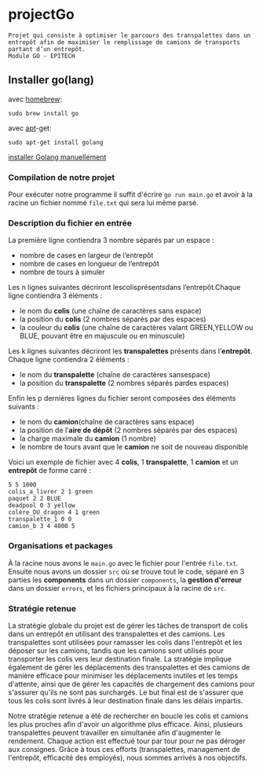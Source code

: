 # projectGo
    Projet qui consiste à optimiser le parcours des transpalettes dans un entrepôt afin de maximiser le remplissage de camions de transports partant d’un entrepôt.
    Module GO - EPITECH
## Installer go(lang)

avec [homebrew](http://mxcl.github.io/homebrew/):

```Shell
sudo brew install go
```

avec [apt](http://packages.qa.debian.org/a/apt.html)-get:

```Shell
sudo apt-get install golang
```

[installer Golang manuellement](https://golang.org/doc/install)

### Compilation de notre projet

Pour exécuter notre programme il suffit d'écrire ```go run main.go``` et avoir à la racine un fichier nommé ```file.txt``` qui sera lui même parsé.

### Description du fichier en entrée

La première ligne contiendra 3 nombre séparés par un espace :
* nombre de cases en largeur de l’entrepôt
* nombre de cases en longueur de l’entrepôt
* nombre de tours à simuler

Les n lignes suivantes décriront lescolisprésentsdans l’entrepôt.Chaque ligne contiendra 3 éléments :
* le nom du **colis** (une chaîne de caractères sans espace)
* la position du **colis** (2 nombres séparés par des espaces)
* la couleur du **colis** (une chaîne de caractères valant GREEN,YELLOW ou BLUE, pouvant être en majuscule ou en minuscule)

Les k lignes suivantes décriront les **transpalettes** présents dans l’**entrepôt**.
Chaque ligne contiendra 2 éléments :
* le nom du **transpalette** (chaîne de caractères sansespace)
* la position du **transpalette** (2 nombres séparés pardes espaces)

Enfin les p dernières lignes du fichier seront composées des éléments suivants :
* le nom du **camion**(chaîne de caractères sans espace)
* la position de l’**aire de dépôt** (2 nombres séparés par des espaces)
* la charge maximale du **camion** (1 nombre)
* le nombre de tours avant que le **camion** ne soit de nouveau disponible


Voici un exemple de fichier avec 4 **colis**, 1 **transpalette**, 1 **camion** et un **entrepôt** de forme carré :

```Shell
5 5 1000 
colis_a_livrer 2 1 green 
paquet 2 2 BLUE 
deadpool 0 3 yellow 
colère_DU_dragon 4 1 green
transpalette_1 0 0 
camion_b 3 4 4000 5
```


### Organisations et packages

À la racine nous avons le ```main.go``` avec le fichier pour l'entrée ```file.txt```.
Ensuite nous avons un dossier ```src``` où se trouve tout le code,
séparé en 3 parties les **components** dans un dossier ```components```, la **gestion d'erreur**  dans un dossier ```errors```, et les fichiers principaux à la racine de ```src```.

### Stratégie retenue

La stratégie globale du projet est de gérer les tâches de transport de colis dans un entrepôt en utilisant des transpalettes et des camions. Les transpalettes sont utilisées pour ramasser les colis dans l'entrepôt et les déposer sur les camions, tandis que les camions sont utilisés pour transporter les colis vers leur destination finale. La stratégie implique également de gérer les déplacements des transpalettes et des camions de manière efficace pour minimiser les déplacements inutiles et les temps d'attente, ainsi que de gérer les capacités de chargement des camions pour s'assurer qu'ils ne sont pas surchargés. Le but final est de s'assurer que tous les colis sont livrés à leur destination finale dans les délais impartis.

Notre stratégie retenue a été de rechercher en boucle les colis et camions les plus proches afin d'avoir un algorithme plus efficace. Ainsi, plusieurs transpalettes peuvent travailler en simultanée afin d'augmenter le rendement. Chaque action est effectué tour par tour pour ne pas déroger aux consignes. Grâce à tous ces efforts (transpalettes, management de l'entrepôt, efficacité des employés), nous sommes arrivés à nos objectifs.